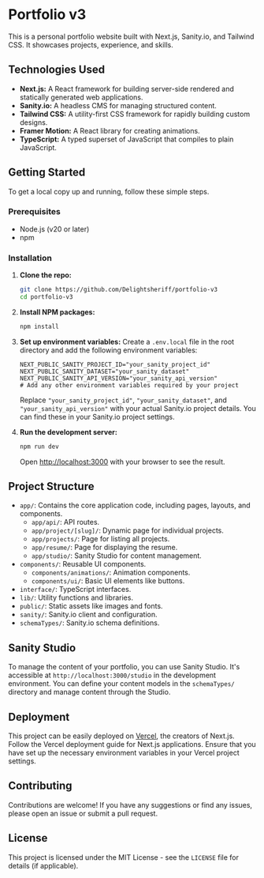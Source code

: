 # Portfolio v3

This is a personal portfolio website built with Next.js, Sanity.io, and Tailwind CSS. It showcases projects, experience, and skills.

## Technologies Used

*   **Next.js:** A React framework for building server-side rendered and statically generated web applications.
*   **Sanity.io:** A headless CMS for managing structured content.
*   **Tailwind CSS:** A utility-first CSS framework for rapidly building custom designs.
*   **Framer Motion:** A React library for creating animations.
*   **TypeScript:** A typed superset of JavaScript that compiles to plain JavaScript.

## Getting Started

To get a local copy up and running, follow these simple steps.

### Prerequisites

*   Node.js (v20 or later)
*   npm

### Installation

1.  **Clone the repo:**
    ```bash
    git clone https://github.com/Delightsheriff/portfolio-v3
    cd portfolio-v3
    ```
2.  **Install NPM packages:**
    ```bash
    npm install
    ```
3.  **Set up environment variables:**
    Create a `.env.local` file in the root directory and add the following environment variables:
    ```env
    NEXT_PUBLIC_SANITY_PROJECT_ID="your_sanity_project_id"
    NEXT_PUBLIC_SANITY_DATASET="your_sanity_dataset"
    NEXT_PUBLIC_SANITY_API_VERSION="your_sanity_api_version"
    # Add any other environment variables required by your project
    ```
    Replace `"your_sanity_project_id"`, `"your_sanity_dataset"`, and `"your_sanity_api_version"` with your actual Sanity.io project details. You can find these in your Sanity.io project settings.

4.  **Run the development server:**
    ```bash
    npm run dev
    ```
    Open [http://localhost:3000](http://localhost:3000) with your browser to see the result.

## Project Structure

*   `app/`: Contains the core application code, including pages, layouts, and components.
    *   `app/api/`: API routes.
    *   `app/project/[slug]/`: Dynamic page for individual projects.
    *   `app/projects/`: Page for listing all projects.
    *   `app/resume/`: Page for displaying the resume.
    *   `app/studio/`: Sanity Studio for content management.
*   `components/`: Reusable UI components.
    *   `components/animations/`: Animation components.
    *   `components/ui/`: Basic UI elements like buttons.
*   `interface/`: TypeScript interfaces.
*   `lib/`: Utility functions and libraries.
*   `public/`: Static assets like images and fonts.
*   `sanity/`: Sanity.io client and configuration.
*   `schemaTypes/`: Sanity.io schema definitions.

## Sanity Studio

To manage the content of your portfolio, you can use Sanity Studio. It's accessible at `http://localhost:3000/studio` in the development environment. You can define your content models in the `schemaTypes/` directory and manage content through the Studio.

## Deployment

This project can be easily deployed on [Vercel](https://vercel.com/), the creators of Next.js. Follow the Vercel deployment guide for Next.js applications. Ensure that you have set up the necessary environment variables in your Vercel project settings.

## Contributing

Contributions are welcome! If you have any suggestions or find any issues, please open an issue or submit a pull request.

## License

This project is licensed under the MIT License - see the `LICENSE` file for details (if applicable).
